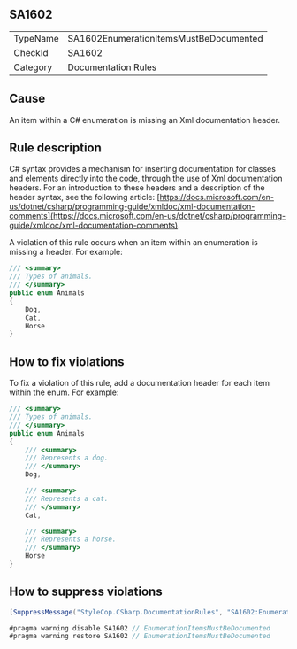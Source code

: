 ﻿## SA1602

<table>
<tr>
  <td>TypeName</td>
  <td>SA1602EnumerationItemsMustBeDocumented</td>
</tr>
<tr>
  <td>CheckId</td>
  <td>SA1602</td>
</tr>
<tr>
  <td>Category</td>
  <td>Documentation Rules</td>
</tr>
</table>

## Cause

An item within a C# enumeration is missing an Xml documentation header.

## Rule description

C# syntax provides a mechanism for inserting documentation for classes and elements directly into the code, through the use of Xml documentation headers. For an introduction to these headers and a description of the header syntax, see the following article: [https://docs.microsoft.com/en-us/dotnet/csharp/programming-guide/xmldoc/xml-documentation-comments](https://docs.microsoft.com/en-us/dotnet/csharp/programming-guide/xmldoc/xml-documentation-comments).

A violation of this rule occurs when an item within an enumeration is missing a header. For example:

```csharp
/// <summary>
/// Types of animals.
/// </summary>
public enum Animals
{
    Dog,
    Cat,
    Horse
}
```

## How to fix violations

To fix a violation of this rule, add a documentation header for each item within the enum. For example:

```csharp
/// <summary>
/// Types of animals.
/// </summary>
public enum Animals
{
    /// <summary>
    /// Represents a dog.
    /// </summary>
    Dog,

    /// <summary>
    /// Represents a cat.
    /// </summary>
    Cat,

    /// <summary>
    /// Represents a horse.
    /// </summary>
    Horse
}
```

## How to suppress violations

```csharp
[SuppressMessage("StyleCop.CSharp.DocumentationRules", "SA1602:EnumerationItemsMustBeDocumented", Justification = "Reviewed.")]
```

```csharp
#pragma warning disable SA1602 // EnumerationItemsMustBeDocumented
#pragma warning restore SA1602 // EnumerationItemsMustBeDocumented
```
